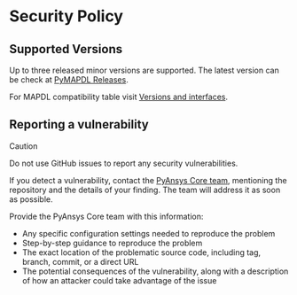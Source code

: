 <!--
Copyright (C) 2023 ANSYS, Inc. and/or its affiliates.
SPDX-License-Identifier: MIT


Permission is hereby granted, free of charge, to any person obtaining a copy
of this software and associated documentation files (the "Software"), to deal
in the Software without restriction, including without limitation the rights
to use, copy, modify, merge, publish, distribute, sublicense, and/or sell
copies of the Software, and to permit persons to whom the Software is
furnished to do so, subject to the following conditions:

The above copyright notice and this permission notice shall be included in all
copies or substantial portions of the Software.

THE SOFTWARE IS PROVIDED "AS IS", WITHOUT WARRANTY OF ANY KIND, EXPRESS OR
IMPLIED, INCLUDING BUT NOT LIMITED TO THE WARRANTIES OF MERCHANTABILITY,
FITNESS FOR A PARTICULAR PURPOSE AND NONINFRINGEMENT. IN NO EVENT SHALL THE
AUTHORS OR COPYRIGHT HOLDERS BE LIABLE FOR ANY CLAIM, DAMAGES OR OTHER
LIABILITY, WHETHER IN AN ACTION OF CONTRACT, TORT OR OTHERWISE, ARISING FROM,
OUT OF OR IN CONNECTION WITH THE SOFTWARE OR THE USE OR OTHER DEALINGS IN THE
SOFTWARE.
-->

# Security Policy

## Supported Versions

Up to three released minor versions are supported. The latest version can be check at [PyMAPDL Releases](https://github.com/ansys/pymapdl/releases).

For MAPDL compatibility table visit [Versions and interfaces](https://mapdl.docs.pyansys.com/version/stable/getting_started/versioning.html).

## Reporting a vulnerability

> [!CAUTION]
> Do not use GitHub issues to report any security vulnerabilities.

If you detect a vulnerability, contact the [PyAnsys Core team](mailto:pyansys.core@ansys.com),
mentioning the repository and the details of your finding. The team will address it as soon as possible.

Provide the PyAnsys Core team with this information:

- Any specific configuration settings needed to reproduce the problem
- Step-by-step guidance to reproduce the problem
- The exact location of the problematic source code, including tag, branch, commit, or a direct URL
- The potential consequences of the vulnerability, along with a description of how an attacker could take advantage of the issue